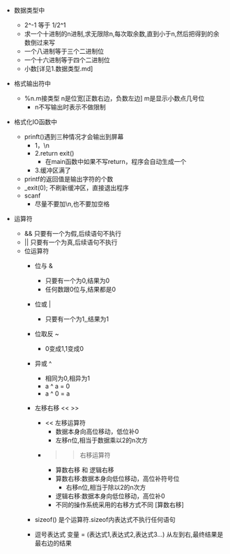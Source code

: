 * 数据类型中
    + 2^-1 等于 1/2^1
    + 求一个十进制的n进制,求无限除n,每次取余数,直到小于n,然后把得到的余数倒过来写
    + 一个八进制等于三个二进制位
    + 一个十六进制等于四个二进制位
    + 小数[详见1.数据类型.md]

* 格式输出符中
    + %n.m接类型 n是位宽[正数右边，负数左边] m是显示小数点几号位
        + n不写输出时表示不做限制

* 格式化IO函数中
    + prinft()遇到三种情况才会输出到屏幕
        + 1，\n
        + 2.return exit()
            + 在main函数中如果不写return，程序会自动生成一个
        + 3.缓冲区满了
    + printf的返回值是输出字符的个数 
    + _exit(0);  不刷新缓冲区，直接退出程序
    + scanf
        + 尽量不要加\n,也不要加空格

* 运算符
    + && 只要有一个为假,后续语句不执行
    + || 只要有一个为真,后续语句不执行
    + 位运算符
        * 位与 &    
            * 只要有一个为0,结果为0
            * 任何数跟0位与,结果都是0

        * 位或 |    
            * 只要有一个为1,,结果为1

        * 位取反 ~  
            * 0变成1,1变成0

        * 异或 ^    
            * 相同为0,相异为1
            * a ^ a = 0
            * a ^ 0 = a
        * 左移右移 << >>
            + << 左移运算符
                + 数据本身向高位移动，低位补0
                + 左移n位,相当于数据乘以2的n次方
            + >> 右移运算符
                + 算数右移 和 逻辑右移
                + 算数右移:数据本身向低位移动，高位补符号位
                    + 右移n位,相当于除以2的n次方
                + 逻辑右移:数据本身向低位移动，高位补0
                + 不同的操作系统采用的右移方式不同 [算数右移]
        * sizeof() 是个运算符.sizeof内表达式不执行任何语句
        * 逗号表达式 变量 = (表达式1,表达式2,表达式3...) 从左到右,最终结果是最右边的结果

